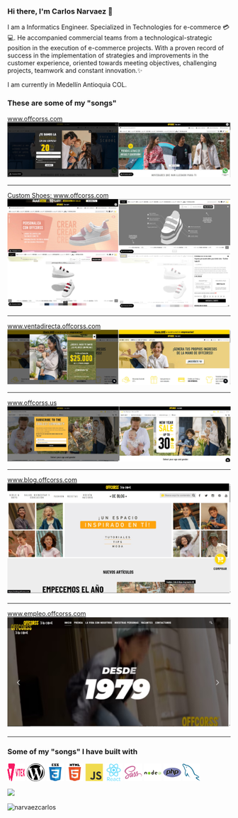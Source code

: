 <h3 align="left">Hi there, I'm <b>Carlos Narvaez</b> 🎸</h3>
<p>I am a Informatics Engineer. Specialized in Technologies for e-commerce 💳💻. He accompanied commercial teams from a technological-strategic position in the execution of e-commerce projects. With a proven record of success in the implementation of strategies and improvements in the customer experience, oriented towards meeting objectives, challenging projects, teamwork and constant innovation.✨</p>
<p>I am currently in Medellín Antioquia COL.</p>

<!-- projects -->
<h3 align="left">These are some of my "songs" </h3>
<p align="left">
  <a href="https://www.offcorss.com/">www.offcorss.com</a>
  <img src="/img/offcorss.jpg" alt="offcorss"/>
</p>
<hr/>
<p align="left">
  <a href="https://www.offcorss.com/">Custom Shoes: www.offcorss.com</a>
  <img src="/img/personalizacion.jpg" alt="personalizacion"/>
</p>
<hr/>
<p align="left">
  <a href="https://www.ventadirecta.offcorss.com/">www.ventadirecta.offcorss.com</a>
  <img src="/img/ventadirecta.jpg" alt="ventadirecta"/>
</p>
<hr/>
<p align="left">
  <a href="https://www.offcorss.us/">www.offcorss.us</a>
  <img src="/img/offcorssinter.jpg" alt="offcorssinter"/>
</p>
<hr/>
<p align="left">
  <a href="https://www.blog.offcorss.com/">www.blog.offcorss.com</a>
  <img src="/img/blog.jpg" alt="blog"/>
</p>
<hr/>
<p align="left">
  <a href="https://www.empleo.offcorss.com/">www.empleo.offcorss.com</a>
  <img src="/img/empleo.jpg" alt="empleo"/>
</p>
<hr/>
<!-- skills -->

<h3 align="left">Some of my "songs" I have built with</h3>
<p align="left">
    <img src="/img/vtex.svg" alt="vtex" width="40" height="40"/>
    <img src="/img/wordpress.png" alt="wordpress" width="40" height="40"/>
    <img src="https://raw.githubusercontent.com/devicons/devicon/master/icons/css3/css3-original-wordmark.svg" alt="css3" width="40" height="40"/>
    <img src="https://raw.githubusercontent.com/devicons/devicon/master/icons/html5/html5-original-wordmark.svg" alt="html5" width="40" height="40"/>
    <img src="https://raw.githubusercontent.com/devicons/devicon/master/icons/javascript/javascript-original.svg" alt="javascript" width="40" height="40"/>
    <img src="https://raw.githubusercontent.com/devicons/devicon/master/icons/react/react-original-wordmark.svg" alt="react" width="40" height="40"/>
    <img src="https://raw.githubusercontent.com/devicons/devicon/master/icons/sass/sass-original.svg" alt="sass"  width="40" height="40"/> 
    <img src="https://raw.githubusercontent.com/devicons/devicon/master/icons/nodejs/nodejs-original-wordmark.svg" alt="nodejs" width="40" height="40"/>
    <img src="https://raw.githubusercontent.com/devicons/devicon/master/icons/php/php-original.svg" alt="php" width="40" height="40"/>
    <img src="https://raw.githubusercontent.com/devicons/devicon/master/icons/mysql/mysql-original.svg" alt="mysql" width="40" height="40"/>
</p>

<!-- networks -->

<p dir="auto">
  <a href="http://www.linkedin.com/in/narvaez-carlos" rel="nofollow">
    <img
      src="https://camo.githubusercontent.com/a493f6833f99fb3c85788d6d9305e6b7a42b838e5ee5d138fd9a8214a7e77472/68747470733a2f2f696d672e736869656c64732e696f2f62616467652f6c696e6b6564696e2d2532333030373742352e7376673f267374796c653d666f722d7468652d6261646765266c6f676f3d6c696e6b6564696e266c6f676f436f6c6f723d7768697465"
      height="25"
      data-canonical-src="https://img.shields.io/badge/linkedin-%230077B5.svg?&amp;style=for-the-badge&amp;logo=linkedin&amp;logoColor=white"
      style="max-width: 100%;">
  </a>
  </p>
</div>

<!-- views -->
<p align="left"> <img src="https://komarev.com/ghpvc/?username=narvaezcarlos&label=Profile%20views&color=brightgreen&style=for-the-badge"
    alt="narvaezcarlos" /> </p>

<!--
**narvaezcarlos/narvaezcarlos** is a ✨ _special_ ✨ repository because its `README.md` (this file) appears on your GitHub profile.

Here are some ideas to get you started:

- 🔭 I’m currently working on ...
- 🌱 I’m currently learning ...
- 👯 I’m looking to collaborate on ...
- 🤔 I’m looking for help with ...
- 💬 Ask me about ...
- 📫 How to reach me: ...
- 😄 Pronouns: ...
- ⚡ Fun fact: ...
-->
